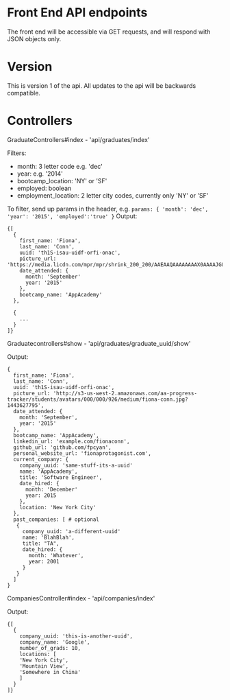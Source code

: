 # Front End API endpoints

The front end will be accessible via GET requests, and will respond with JSON objects only.

# Version

This is version 1 of the api. All updates to the api will be backwards compatible.

# Controllers

GraduateControllers#index - 'api/graduates/index'

Filters:
  * month: 3 letter code e.g. 'dec'
  * year: e.g. '2014'
  * bootcamp_location: 'NY' or 'SF'
  * employed: boolean
  * employment_location: 2 letter city codes, currently only 'NY' or 'SF'

To filter, send up params in the header, e.g.
`params: { 'month': 'dec', 'year': '2015', 'employed':'true' }`
Output:
```
{[
  {
    first_name: 'Fiona',
    last_name: 'Conn',
    uuid: 'th1S-isau-uidf-orfi-onac',
    picture_url: 'https://media.licdn.com/mpr/mpr/shrink_200_200/AAEAAQAAAAAAAAX0AAAAJGUxOTU3MjhjLTBiZmYtNDBmMi04NTRhLWZmOTJjMDZiZjNhMg.jpg',
    date_attended: {
      month: 'September'
      year: '2015'
    },
    bootcamp_name: 'AppAcademy'
  },

  {
    ...
  }
]}

```

Graduatecontrollers#show - 'api/graduates/graduate_uuid/show'

Output:
```
{
  first_name: 'Fiona',
  last_name: 'Conn',
  uuid: 'th1S-isau-uidf-orfi-onac',
  picture_url: 'http://s3-us-west-2.amazonaws.com/aa-progress-tracker/students/avatars/000/000/926/medium/fiona-conn.jpg?1443627795',
  date_attended: {
    month: 'September',
    year: '2015'
  },
  bootcamp_name: 'AppAcademy',
  linkedin_url: 'example.com/fionaconn',
  github_url: 'github.com/fpcyan',
  personal_website_url: 'fionaprotagonist.com',
  current_company: {
    company_uuid: 'same-stuff-its-a-uuid'
    name: 'AppAcademy',
    title: 'Software Engineer',
    date_hired: {
      month: 'December'
      year: 2015
    },
    location: 'New York City'
  },
  past_companies: [ # optional
   {
     company_uuid: 'a-different-uuid'
     name: 'BlahBlah',
     title: "TA",
     date_hired: {
       month: 'Whatever',
       year: 2001
     }
   }
  ]
}
```

CompaniesController#index - 'api/companies/index'

Output:
```
{[
  {
    company_uuid: 'this-is-another-uuid',
    company_name: 'Google',
    number_of_grads: 10,
    locations: [
    'New York City',
    'Mountain View',
    'Somewhere in China'
    ]
  }
]}
```
